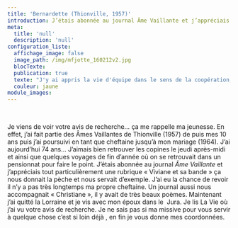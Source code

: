 ```yaml
---
title: 'Bernardette (Thionville, 1957)'
introduction: J’étais abonnée au journal Âme Vaillante et j’appréciais tout particulièrement une rubrique « Viviane et sa bande » ça nous donnait la pèche et nous servait d’exemple.
meta:
  title: 'null'
  description: 'null'
configuration_liste:
  affichage_image: false
  image_path: /img/mfjotte_160212v2.jpg
  blocTexte:
  publication: true
  texte: "J'y ai appris la vie d'équipe dans le sens de la coopération, également le goût de l'ascèse pour soi-même, sans se comparer, ni juger les autres. J'y ai appris à voir la valeur de l'autre."
  couleur: jaune
module_images:
---
```



<div><p>&nbsp;</p><p>Je viens de voir votre avis de recherche&hellip; &ccedil;a me rappelle ma jeunesse. En effet, j&rsquo;ai fait partie des &Acirc;mes Vaillantes de Thionville (1957) de puis mes 10 ans puis j&rsquo;ai poursuivi en tant que cheftaine jusqu&rsquo;&agrave; mon mariage (1964). J&rsquo;ai aujourd&rsquo;hui 74 ans&hellip; J&rsquo;aimais bien retrouver les copines le jeudi apr&egrave;s-midi et ainsi que quelques voyages de fin d&rsquo;ann&eacute;e o&ugrave; on se retrouvait dans un pensionnat pour faire le point. J&rsquo;&eacute;tais abonn&eacute;e au journal <em>&Acirc;me Vaillante</em> et j&rsquo;appr&eacute;ciais tout particuli&egrave;rement une rubrique &laquo; Viviane et sa bande &raquo; &ccedil;a nous donnait la p&egrave;che et nous servait d&rsquo;exemple. J&rsquo;ai eu la chance de revoir il n&rsquo;y a pas tr&egrave;s longtemps ma propre cheftaine. Un journal aussi nous accompagnait &laquo; Christiane &raquo;, il y avait de tr&egrave;s beaux po&egrave;mes. Maintenant j&rsquo;ai quitt&eacute; la Lorraine et je vis avec mon &eacute;poux dans le&nbsp; Jura. Je lis La Vie o&ugrave; j&rsquo;ai vu votre avis de recherche. Je ne sais pas si ma missive pour vous servir &agrave; quelque chose c&rsquo;est si loin d&eacute;j&agrave; , en fin je vous donne mes coordonn&eacute;es.</p></div>

<div>&nbsp;</div>